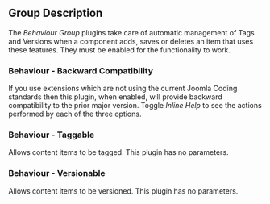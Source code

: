 <!-- Filename: Chunk4x:Extensions_Plugin_Manager_Edit_Behaviour_Group / Display title: Behaviour Group -->

## Group Description

The *Behaviour Group* plugins take care of automatic management of Tags and Versions when a component adds, saves or deletes an item that uses these features. They must be enabled for the functionality to work.

### Behaviour - Backward Compatibility

If you use extensions which are not using the current Joomla Coding standards then this plugin, when enabled, will provide backward compatibility to the prior major version. Toggle *Inline Help* to see the actions performed by each of the three options.

### Behaviour - Taggable

Allows content items to be tagged. This plugin has no parameters.

### Behaviour - Versionable

Allows content items to be versioned. This plugin has no parameters.
